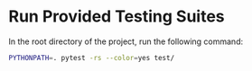 # Run Provided Testing Suites

In the root directory of the project, run the following command:

```bash
PYTHONPATH=. pytest -rs --color=yes test/
```
